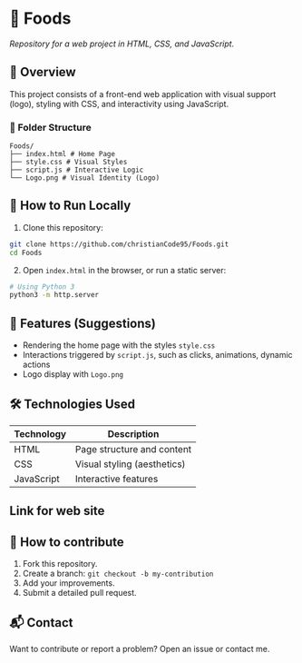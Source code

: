 # 🍜 Foods

*Repository for a web project in HTML, CSS, and JavaScript.*

## 🧾 Overview

This project consists of a front-end web application with visual support (logo), styling with CSS, and interactivity using JavaScript.

### 📁 Folder Structure

```plaintext
Foods/
├── index.html # Home Page
├── style.css # Visual Styles
├── script.js # Interactive Logic
└── Logo.png # Visual Identity (Logo)
```

## 🚀 How to Run Locally

1. Clone this repository:
```bash
git clone https://github.com/christianCode95/Foods.git
cd Foods
```
2. Open `index.html` in the browser, or run a static server:
```bash
# Using Python 3
python3 -m http.server
```

## 📌 Features (Suggestions)

- Rendering the home page with the styles `style.css`
- Interactions triggered by `script.js`, such as clicks, animations, dynamic actions
- Logo display with `Logo.png`

## 🛠 Technologies Used

| Technology | Description |
|----------------|----------------------------------|
| HTML | Page structure and content |
| CSS | Visual styling (aesthetics) |
| JavaScript | Interactive features |

## Link for web site



## 🤝 How to contribute

1. Fork this repository.
2. Create a branch: `git checkout -b my-contribution`
3. Add your improvements.
4. Submit a detailed pull request.

## 📬 Contact

Want to contribute or report a problem? Open an issue or contact me.
